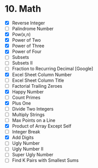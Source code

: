 # 10. Math

- [x] Reverse Integer
- [ ] Palindrome Number
- [x] Pow(x,n)
- [x] Power of Two
- [x] Power of Three
- [x] Power of Four
- [ ] Subsets
- [ ] Subsets II
- [ ] Fraction to Recurring Decimal [Google]
- [x] Excel Sheet Column Number
- [ ] Excel Sheet Column Title
- [ ] Factorial Trailing Zeroes
- [x] Happy Number
- [ ] Count Primes
- [x] Plus One
- [ ] Divide Two Integers
- [ ] Multiply Strings
- [ ] Max Points on a Line
- [x] Product of Array Except Self
- [ ] Integer Break
- [x] Add Digits
- [ ] Ugly Number
- [ ] Ugly Number II
- [ ] Super Ugly Number
- [ ] Find K Pairs with Smallest Sums

